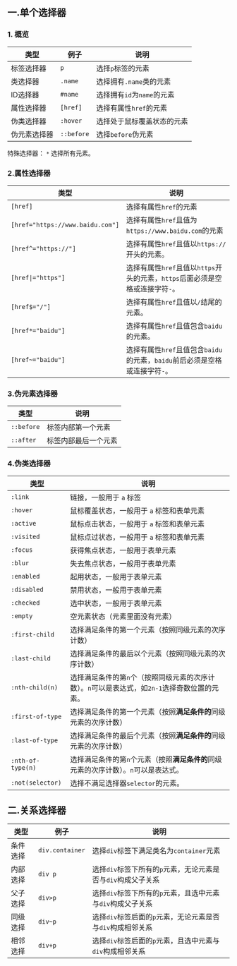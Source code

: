 ## 一.单个选择器
### 1. 概览
|类型|例子|说明|
|----|----|----|
|标签选择器|`p`|选择`p`标签的元素|
|类选择器|`.name`|选择拥有`.name`类的元素|
|ID选择器|`#name`|选择拥有`id`为`name`的元素|
|属性选择器|`[href]`|选择有属性`href`的元素|
|伪类选择器|`:hover`|选择处于鼠标覆盖状态的元素|
|伪元素选择器|`::before`|选择`before`伪元素|

特殊选择器： `*` 选择所有元素。

### 2.属性选择器
|类型|说明|
|----|----|
|`[href]`|选择有属性`href`的元素|
|`[href="https://www.baidu.com"]`|选择有属性`href`且值为`https://www.baidu.com`的元素|
|`[href^="https://"]`|选择有属性`href`且值以`https://`开头的元素。|
|`[href\|="https"]`|选择有属性`href`且值以`https`开头的元素，`https`后面必须是空格或连接字符`-`。|
|`[href$="/"]`|选择有属性`href`且值以`/`结尾的元素。|
|`[href*="baidu"]`|选择有属性`href`且值包含`baidu`的元素。|
|`[href~="baidu"]`|选择有属性`href`且值包含`baidu`的元素，`baidu`前后必须是空格或连接字符`-`。|


### 3.伪元素选择器
|类型|说明|
|----|----|
|`::before`|标签内部第一个元素|
|`::after`|标签内部最后一个元素|

### 4.伪类选择器
|类型|说明|
|----|----|
|`:link`|链接，一般用于 `a` 标签|
|`:hover`|鼠标覆盖状态，一般用于 `a` 标签和表单元素|
|`:active`|鼠标点击状态，一般用于 `a` 标签和表单元素|
|`:visited`|鼠标点过状态，一般用于 `a` 标签和表单元素|
|`:focus`|获得焦点状态，一般用于表单元素|
|`:blur`|失去焦点状态，一般用于表单元素|
|`:enabled`|起用状态，一般用于表单元素|
|`:disabled`|禁用状态，一般用于表单元素|
|`:checked`|选中状态，一般用于表单元素|
|`:empty`|空元素状态（元素里面没有元素）|
|`:first-child`|选择满足条件的第一个元素（按照同级元素的次序计数）|
|`:last-child`|选择满足条件的最后以个元素（按照同级元素的次序计数）|
|`:nth-child(n)`|选择满足条件的第`n`个（按照同级元素的次序计数）。`n`可以是表达式，如`2n-1`选择奇数位置的元素。|
|`:first-of-type`|选择满足条件的第一个元素（按照**满足条件的**同级元素的次序计数）|
|`:last-of-type`|选择满足条件的最后个元素（按照**满足条件的**同级元素的次序计数）|
|`:nth-of-type(n)`|选择满足条件的第`n`个元素（按照**满足条件的**同级元素的次序计数）。`n`可以是表达式。|
|`:not(selector)`|选择不满足选择器`selector`的元素。|

## 二.关系选择器
|类型|例子|说明|
|----|----|----|
|条件选择|`div.container`|选择`div`标签下满足类名为`container`元素|
|内部选择|`div p`|选择`div`标签下所有的`p`元素，无论元素是否与`div`构成父子关系|
|父子选择|`div>p`|选择`div`标签下所有的`p`元素，且选中元素与`div`构成父子关系|
|同级选择|`div~p`|选择`div`标签后面的`p`元素，无论元素是否与`div`构成相邻关系|
|相邻选择|`div+p`|选择`div`标签后面的`p`元素，且选中元素与`div`构成相邻关系|
